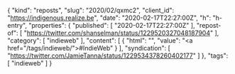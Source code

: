 {
  "kind": "reposts",
  "slug": "2020/02/qxmc2",
  "client_id": "https://indigenous.realize.be",
  "date": "2020-02-17T22:27:00Z",
  "h": "h-entry",
  "properties": {
    "published": [
      "2020-02-17T22:27:00Z"
    ],
    "repost-of": [
      "https://twitter.com/shanselman/status/1229520327048187904"
    ],
    "category": [
      "indieweb"
    ],
    "content": [
      {
        "html": "",
        "value": "<a href=\"/tags/indieweb/\">#IndieWeb</a>"
      }
    ],
    "syndication": [
      "https://twitter.com/JamieTanna/status/1229534378260402177"
    ]
  },
  "tags": [
    "indieweb"
  ]
}
